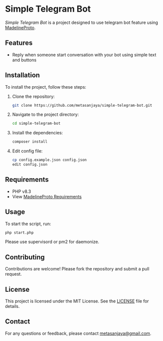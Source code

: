 # Simple Telegram Bot

*Simple Telegram Bot* is a project designed to use telegram bot feature using [MadelineProto](https://github.com/danog/MadelineProto).


## Features

- Reply when someone start conversation with your bot using simple text and buttons


## Installation

To install the project, follow these steps:

1. Clone the repository:
    ```sh
    git clone https://github.com/metasanjaya/simple-telegram-bot.git
    ```
2. Navigate to the project directory:
    ```sh
    cd simple-telegram-bot
    ```
3. Install the dependencies:
    ```sh
    composer install
    ```
4. Edit config file:
    ```sh
    cp config.example.json config.json
    edit config.json
    ```


## Requirements

- PHP v8.3
- View [MadelineProto Requirements](https://docs.madelineproto.xyz/docs/REQUIREMENTS.html)


## Usage

To start the script, run:
```sh
php start.php
```

Please use supervisord or pm2 for daemonize.


## Contributing

Contributions are welcome! Please fork the repository and submit a pull request.


## License

This project is licensed under the MIT License. See the [LICENSE](LICENSE) file for details.


## Contact

For any questions or feedback, please contact metasanjaya@gmail.com.